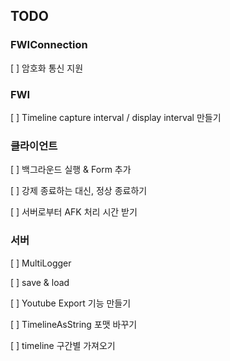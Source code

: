 ## TODO

### FWIConnection

[ ] 암호화 통신 지원

### FWI

[ ] Timeline capture interval / display interval 만들기


### 클라이언트

[ ] 백그라운드 실행 & Form 추가

[ ] 강제 종료하는 대신, 정상 종료하기

[ ] 서버로부터 AFK 처리 시간 받기

### 서버

[ ] MultiLogger

[ ] save & load

[ ] Youtube Export 기능 만들기

[ ] TimelineAsString 포맷 바꾸기

[ ] timeline 구간별 가져오기